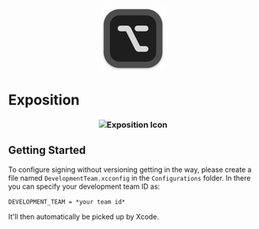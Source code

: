 <h3 align="center">
  <a href="https://github.com/Stengo/Exposition/blob/main/Exposition/Assets.xcassets/AppIcon.appiconset/icon256.png">
  <img src="https://github.com/Stengo/Exposition/blob/main/Exposition/Assets.xcassets/AppIcon.appiconset/icon256.png?raw=true" alt="Exposition Icon" width="128">
  </a>
</h3>

# Exposition

<h3 align="center">
  <img src="https://user-images.githubusercontent.com/12018882/110538886-da86b880-8124-11eb-9700-8a9815a0d24d.gif" alt="Exposition Icon">
  </a>
</h3>

## Getting Started
To configure signing without versioning getting in the way, please create a file named `DevelopmentTeam.xcconfig` in the `Configurations` folder.
In there you can specify your development team ID as:
```
DEVELOPMENT_TEAM = *your team id* 
```
It'll then automatically be picked up by Xcode.
